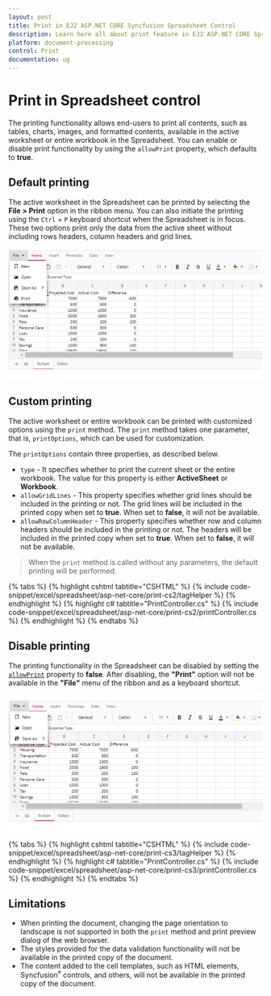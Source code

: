 ```yaml
---
layout: post
title: Print in EJ2 ASP.NET CORE Syncfusion Spreadsheet Control
description: Learn here all about print feature in EJ2 ASP.NET CORE Spreadsheet Control of Syncfusion Essential JS 2 and more.
platform: document-processing
control: Print
documentation: ug
---
```



# Print in Spreadsheet control

The printing functionality allows end-users to print all contents, such as tables, charts, images, and formatted contents, available in the active worksheet or entire workbook in the Spreadsheet. You can enable or disable print functionality by using the `allowPrint` property, which defaults to **true**.

## Default printing

The active worksheet in the Spreadsheet can be printed by selecting the **File > Print** option in the ribbon menu. You can also initiate the printing using the `Ctrl` + `P` keyboard shortcut when the Spreadsheet is in focus. These two options print only the data from the active sheet without including rows headers, column headers and grid lines.

![Spreadsheet with print option](./images/spreadsheet_print_in_ribbon_menu.png)

## Custom printing

The active worksheet or entire workbook can be printed with customized options using the `print` method. The `print` method takes one parameter, that is, `printOptions`, which can be used for customization.

The `printOptions` contain three properties, as described below.

* `type` - It specifies whether to print the current sheet or the entire workbook. The value for this property is either **ActiveSheet** or **Workbook**.
* `allowGridLines` - This property specifies whether grid lines should be included in the printing or not. The grid lines will be included in the printed copy when set to **true**. When set to **false**, it will not be available.
* `allowRowColumnHeader` - This property specifies whether row and column headers should be included in the printing or not. The headers will be included in the printed copy when set to **true**. When set to **false**, it will not be available.

> When the `print` method is called without any parameters, the default printing will be performed.

{% tabs %}
{% highlight cshtml tabtitle="CSHTML" %}
{% include code-snippet/excel/spreadsheet/asp-net-core/print-cs2/tagHelper %}
{% endhighlight %}
{% highlight c# tabtitle="PrintController.cs" %}
{% include code-snippet/excel/spreadsheet/asp-net-core/print-cs2/printController.cs %}
{% endhighlight %}
{% endtabs %}

## Disable printing

The printing functionality in the Spreadsheet can be disabled by setting the [`allowPrint`](https://help.syncfusion.com/cr/aspnetcore-js2/Syncfusion.EJ2.Spreadsheet.Spreadsheet.html#Syncfusion_EJ2_Spreadsheet_Spreadsheet_AllowPrint) property to **false**. After disabling, the **"Print"** option will not be available in the **"File"** menu of the ribbon and as a keyboard shortcut.

![Spreadsheet with print option disabled](./images/spreadsheet_print_disable.png)

{% tabs %}
{% highlight cshtml tabtitle="CSHTML" %}
{% include code-snippet/excel/spreadsheet/asp-net-core/print-cs3/tagHelper %}
{% endhighlight %}
{% highlight c# tabtitle="PrintController.cs" %}
{% include code-snippet/excel/spreadsheet/asp-net-core/print-cs3/printController.cs %}
{% endhighlight %}
{% endtabs %}

## Limitations

* When printing the document, changing the page orientation to landscape is not supported in both the `print` method and print preview dialog of the web browser.
* The styles provided for the data validation functionality will not be available in the printed copy of the document.
* The content added to the cell templates, such as HTML elements, Syncfusion<sup style="font-size:70%">&reg;</sup> controls, and others, will not be available in the printed copy of the document.
